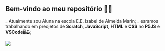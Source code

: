 ## **Bem-vindo ao meu repositório** 👋😊

_ Atualmente sou Aluna na escola E.E. Izabel de Almeida Marin;
_ esramos trabalhando em preojetos de **Scratch**, **JavaScript**, **HTML** e **CSS** no **P5JS** e **VSCode**🖥🕹;

![](https://tenor.com/vforJrNMnj4.gif)
